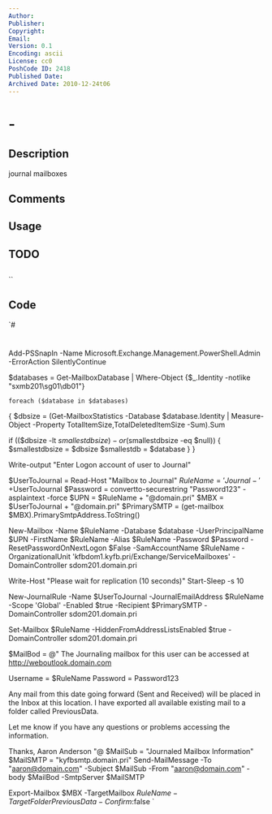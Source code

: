 ```yaml
---
Author: 
Publisher: 
Copyright: 
Email: 
Version: 0.1
Encoding: ascii
License: cc0
PoshCode ID: 2418
Published Date: 
Archived Date: 2010-12-24t06
---
```


#  - 

## Description

journal mailboxes

## Comments



## Usage



## TODO



## 

``

## Code

`#
 #
 Add-PSSnapIn -Name Microsoft.Exchange.Management.PowerShell.Admin -ErrorAction SilentlyContinue
 
 $databases = Get-MailboxDatabase | Where-Object {$_.Identity -notlike "sxmb201\sg01\db01"} 
 
 	foreach ($database in $databases) 
 { 
 $dbsize = (Get-MailboxStatistics -Database $database.Identity | Measure-Object -Property TotalItemSize,TotalDeletedItemSize -Sum).Sum 
 
 if (($dbsize -lt $smallestdbsize) -or ($smallestdbsize -eq $null)) 
 { 
 $smallestdbsize = $dbsize 
 $smallestdb = $database 
 } 
 } 
 
 Write-output "Enter Logon account of user to Journal"
 
 $UserToJournal = Read-Host "Mailbox to Journal"
 $RuleName = 'Journal-'+$UserToJournal
 $Password = convertto-securestring "Password123" -asplaintext -force
 $UPN = $RuleName + "@domain.pri"
 $MBX = $UserToJournal + "@domain.pri"
 $PrimarySMTP = (get-mailbox $MBX).PrimarySmtpAddress.ToString()
 
 New-Mailbox -Name $RuleName -Database $database -UserPrincipalName $UPN -FirstName $RuleName -Alias $RuleName -Password $Password -ResetPasswordOnNextLogon $False -SamAccountName $RuleName -OrganizationalUnit 'kfbdom1.kyfb.pri/Exchange/ServiceMailboxes' -DomainController sdom201.domain.pri
 
 Write-Host "Please wait for replication (10 seconds)"
 Start-Sleep -s 10 
 
 New-JournalRule -Name $UserToJournal -JournalEmailAddress $RuleName -Scope 'Global' -Enabled $true -Recipient $PrimarySMTP -DomainController sdom201.domain.pri
 
 Set-Mailbox $RuleName -HiddenFromAddressListsEnabled $true -DomainController sdom201.domain.pri
 
 
 $MailBod = @"
 The Journaling mailbox for this user can be accessed at 
 http://weboutlook.domain.com
 
 Username = $RuleName
 Password = Password123
 
 Any mail from this date going forward (Sent and Received) will be placed in the Inbox at this location. I have exported all available existing mail to a folder called PreviousData.
 
 Let me know if you have any questions or problems accessing the information.
 
 Thanks,
 Aaron Anderson
 "@
 $MailSub = "Journaled Mailbox Information"
 $MailSMTP = "kyfbsmtp.domain.pri"
 Send-MailMessage -To "aaron@domain.com" -Subject $MailSub -From "aaron@domain.com" -body $MailBod -SmtpServer $MailSMTP
 
 Export-Mailbox $MBX -TargetMailbox $RuleName -TargetFolder PreviousData -Confirm:$false
`

